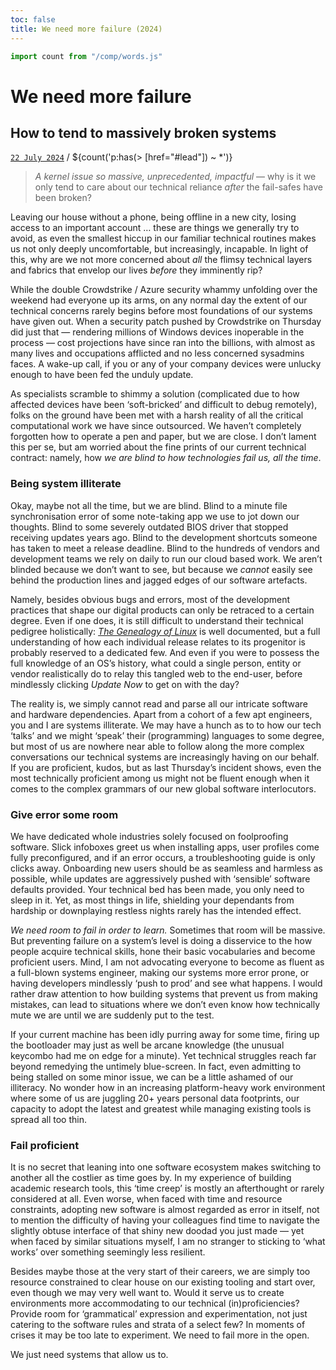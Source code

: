 ```yaml
---
toc: false
title: We need more failure (2024)
---
```


```js
import count from "/comp/words.js"
```

# We need more failure
## How to tend to massively broken systems [](#post)
[`22 July 2024`](#lead) / ${count('p:has(> [href="#lead"])  ~ *')}

> *A kernel issue so massive, unprecedented, impactful* — why is it we only tend to care about our technical reliance *after* the fail-safes have been broken?

Leaving our house without a phone, being offline in a new city, losing access to an important account … these are things we generally try to avoid, as even the smallest hiccup in our familiar technical routines makes us not only deeply uncomfortable, but increasingly, incapable. 
In light of this, why are we not more concerned about *all* the flimsy technical layers and fabrics that envelop our lives *before* they imminently rip?

While the double Crowdstrike / Azure security whammy unfolding over the weekend had everyone up its arms, on any normal day the extent of our technical concerns rarely begins before most foundations of our systems have given out. 
When a security patch pushed by Crowdstrike on Thursday did just that — rendering millions of Windows devices inoperable in the process — cost projections have since ran into the billions, with almost as many lives and occupations afflicted and no less concerned sysadmins faces. 
A wake-up call, if you or any of your company devices were unlucky enough to have been fed the unduly update.

As specialists scramble to shimmy a solution (complicated due to how affected devices have been ‘soft-bricked’ and difficult to debug remotely), folks on the ground have been met with a harsh reality of all the critical computational work we have since outsourced. 
We haven’t completely forgotten how to operate a pen and paper, but we are close. I don’t lament this per se, but am worried about the fine prints of our current technical contract: namely, how *we are blind to how technologies fail us, all the time*.

### Being system illiterate

Okay, maybe not all the time, but we are blind. 
Blind to a minute file synchronisation error of some note-taking app we use to jot down our thoughts. 
Blind to some severely outdated BIOS driver that stopped receiving updates years ago. 
Blind to the development shortcuts someone has taken to meet a release deadline. 
Blind to the hundreds of vendors and development teams we rely on daily to run our cloud based work. 
We aren’t blinded because we don’t want to see, but because we *cannot* easily see behind the production lines and jagged edges of our software artefacts.

Namely, besides obvious bugs and errors, most of the development practices that shape our digital products can only be retraced to a certain degree. 
Even if one does, it is still difficult to understand their technical pedigree holistically: *[The Genealogy of Linux](https://distrowatch.com/dwres.php?resource=family-tree)* is well documented, but a full understanding of how each individual release relates to its progenitor is probably reserved to a dedicated few. 
And even if you were to possess the full knowledge of an OS’s history, what could a single person, entity or vendor realistically do to relay this tangled web to the end-user, before mindlessly clicking *Update Now* to get on with the day?

The reality is, we simply cannot read and parse all our intricate software and hardware dependencies. 
Apart from a cohort of a few apt engineers, you and I are systems illiterate. 
We may have a hunch as to to how our tech ‘talks’ and we might ‘speak’ their (programming) languages to some degree, but most of us are nowhere near able to follow along the more complex conversations our technical systems are increasingly having on our behalf. 
If you are proficient, kudos, but as last Thursday’s incident shows, even the most technically proficient among us might not be fluent enough when it comes to the complex grammars of our new global software interlocutors.

### Give error some room
We have dedicated whole industries solely focused on foolproofing software. 
Slick infoboxes greet us when installing apps, user profiles come fully preconfigured, and if an error occurs, a troubleshooting guide is only clicks away. 
Onboarding new users should be as seamless and harmless as possible, while updates are aggressively pushed with ‘sensible’ software defaults provided. Your technical bed has been made, you only need to sleep in it. 
Yet, as most things in life, shielding your dependants from hardship or downplaying restless nights rarely has the intended effect.

*We need room to fail in order to learn.*
Sometimes that room will be massive. 
But preventing failure on a system’s level is doing a disservice to the how people acquire technical skills, hone their basic vocabularies and become proficient users. 
Mind, I am not advocating everyone to become as fluent as a full-blown systems engineer, making our systems more error prone, or having developers mindlessly ‘push to prod’ and see what happens. 
I would rather draw attention to how building systems that prevent us from making mistakes, can lead to situations where we don’t even know how technically mute we are until we are suddenly put to the test.

If your current machine has been idly purring away for some time, firing up the bootloader may just as well be arcane knowledge (the unusual keycombo had me on edge for a minute). 
Yet technical struggles reach far beyond remedying the untimely blue-screen. In fact, even admitting to being stalled on some minor issue, we can be a little ashamed of our illiteracy. 
No wonder how in an increasing platform-heavy work environment where some of us are juggling 20+ years personal data footprints, our capacity to adopt the latest and greatest while managing existing tools is spread all too thin.

### Fail proficient
It is no secret that leaning into one software ecosystem makes switching to another all the costlier as time goes by. In my experience of building academic research tools, this ‘time creep’ is mostly an afterthought or rarely considered at all. Even worse, when faced with time and resource constraints, adopting new software is almost regarded as error in itself, not to mention the difficulty of having your colleagues find time to navigate the slightly obtuse interface of that shiny new doodad you just made — yet when faced by similar situations myself, I am no stranger to sticking to ‘what works’ over something seemingly less resilient.

Besides maybe those at the very start of their careers, we are simply too resource constrained to clear house on our existing tooling and start over, even though we may very well want to. Would it serve us to create environments more accommodating to our technical (in)proficiencies? Provide room for ‘grammatical’ expression and experimentation, not just catering to the software rules and strata of a select few? In moments of crises it may be too late to experiment. We need to fail more in the open.

We just need systems that allow us to.